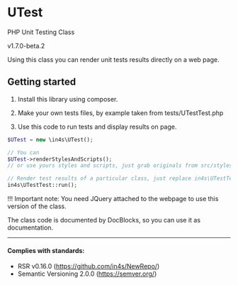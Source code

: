 # UTest
PHP Unit Testing Class

v1.7.0-beta.2

Using this class you can render unit tests results directly on a web page.

## Getting started

1. Install this library using composer.

2. Make your own tests files, by example taken from tests/UTestTest.php

3. Use this code to run tests and display results on page.

```php
$UTest = new \in4s\UTest();

// You can
$UTest->renderStylesAndScripts();
// or use yours styles and scripts, just grab originals from src/styles.php and src/scripts.php

// Render test results of a particular class, just replace in4s\UTestTest to your test class name
in4s\UTestTest::run();
```
!!! Important note: You need JQuery attached to the webpage to use this version of the class.

The class code is documented by DocBlocks, so you can use it as documentation.

___
#### Complies with standards:

- RSR v0.16.0 (https://github.com/in4s/NewRepo/)
- Semantic Versioning 2.0.0 (https://semver.org/)
